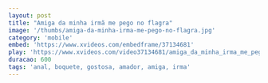 ```yaml
---
layout: post
title: "Amiga da minha irmã me pego no flagra"
image: '/thumbs/amiga-da-minha-irma-me-pego-no-flagra.jpg'
category: 'mobile'
embed: 'https://www.xvideos.com/embedframe/37134681'
play: 'https://www.xvideos.com/video37134681/amiga_da_minha_irma_me_pego_no_flagra'
duracao: 600
tags: 'anal, boquete, gostosa, amador, amiga, irma'
---
```

